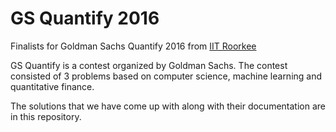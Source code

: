 # GS Quantify 2016

Finalists for Goldman Sachs Quantify 2016 from [IIT Roorkee](http://www.iitr.ac.in)

GS Quantify is a contest organized by Goldman Sachs. The contest consisted of 3 problems based on computer science, machine learning and quantitative finance.

The solutions that we have come up with along with their documentation are in this repository.

 

